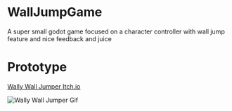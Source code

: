 # WallJumpGame
 A super small godot game focused on a character controller with wall jump feature and nice feedback and juice

# Prototype
[Wally Wall Jumper Itch.io](https://arget4me.itch.io/wally-wall-jumper-prototype)

![Wally Wall Jumper Gif](https://github.com/arget4me/GodotWallJump/blob/main/Screenshots/WallyWallJumper.gif)

